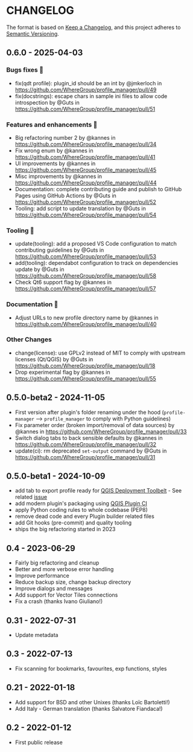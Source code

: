 # CHANGELOG

The format is based on [Keep a Changelog](https://keepachangelog.com/), and this project adheres to [Semantic Versioning](https://semver.org/).

<!--

Unreleased

## version_tag - YYYY-DD-mm

### Added

### Changed

### Removed

-->

## 0.6.0 - 2025-04-03
### Bugs fixes 🐛
* fix(qdt profile): plugin_id should be an int by @jmkerloch in https://github.com/WhereGroup/profile_manager/pull/49
* fix(docstrings): escape chars in sample ini files to allow code introspection by @Guts in https://github.com/WhereGroup/profile_manager/pull/51
### Features and enhancements 🎉
* Big refactoring number 2 by @kannes in https://github.com/WhereGroup/profile_manager/pull/34
* Fix wrong enum by @kannes in https://github.com/WhereGroup/profile_manager/pull/41
* UI improvements by @kannes in https://github.com/WhereGroup/profile_manager/pull/45
* Misc improvements by @kannes in https://github.com/WhereGroup/profile_manager/pull/44
* Documentation: complete contributing guide and publish to GitHub Pages using GitHub Actions by @Guts in https://github.com/WhereGroup/profile_manager/pull/52
* Tooling: add script to update translation by @Guts in https://github.com/WhereGroup/profile_manager/pull/54
### Tooling 🔧
* update(tooling): add a proposed VS Code configuration to match contributing guidelines by @Guts in https://github.com/WhereGroup/profile_manager/pull/53
* add(tooling): dependabot configuration to track on dependencies update by @Guts in https://github.com/WhereGroup/profile_manager/pull/58
* Check Qt6 support flag by @kannes in https://github.com/WhereGroup/profile_manager/pull/57
### Documentation 📖
* Adjust URLs to new profile directory name by @kannes in https://github.com/WhereGroup/profile_manager/pull/40
### Other Changes
* change(license): use GPLv2 instead of MIT to comply with upstream licenses (Qt/QGIS) by @Guts in https://github.com/WhereGroup/profile_manager/pull/18
* Drop experimental flag by @kannes in https://github.com/WhereGroup/profile_manager/pull/55

## 0.5.0-beta2 - 2024-11-05

- First version after plugin's folder renaming under the hood (`profile-manager` --> `profile_manager` to comply with Python guidelines)
- Fix parameter order (broken import/removal of data sources) by @kannes in <https://github.com/WhereGroup/profile_manager/pull/33>
- Switch dialog tabs to back sensible defaults by @kannes in <https://github.com/WhereGroup/profile_manager/pull/32>
- update(ci): rm deprecated `set-output` command by @Guts in <https://github.com/WhereGroup/profile_manager/pull/31>

## 0.5.0-beta1 - 2024-10-09

- add tab to export profile ready for [QGIS Deployment Toolbelt](https://github.com/Guts/qgis-deployment-cli/) - See related [issue](https://github.com/WhereGroup/profile_manager/issues/10)
- add modern plugin's packaging using [QGIS Plugin CI](https://github.com/opengisch/qgis-plugin-ci/)
- apply Python coding rules to whole codebase (PEP8)
- remove dead code and every Plugin builder related files
- add Git hooks (pre-commit) and quality tooling
- ships the big refactoring started in 2023

## 0.4 - 2023-06-29

- Fairly big refactoring and cleanup
- Better and more verbose error handling
- Improve performance
- Reduce backup size, change backup directory
- Improve dialogs and messages
- Add support for Vector Tiles connections
- Fix a crash (thanks Ivano Giuliano!)

## 0.31 - 2022-07-31

- Update metadata

## 0.3 - 2022-07-13

- Fix scanning for bookmarks, favourites, exp functions, styles

## 0.21 - 2022-01-18

- Add support for BSD and other Unixes (thanks Loïc Bartoletti!)
- Add Italy - German translation (thanks Salvatore Fiandaca!)

## 0.2 - 2022-01-12

- First public release
